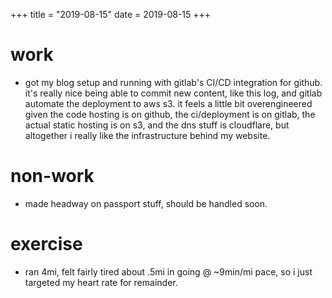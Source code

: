 +++
title = "2019-08-15"
date = 2019-08-15
+++

# work
- got my blog setup and running with gitlab's CI/CD integration for
  github. it's really nice being able to commit new content, like this log, and
  gitlab automate the deployment to aws s3. it feels a little bit
  overengineered given the code hosting is on github, the ci/deployment is on
  gitlab, the actual static hosting is on s3, and the dns stuff is cloudflare,
  but altogether i really like the infrastructure behind my website.

# non-work
- made headway on passport stuff, should be handled soon.

# exercise
- ran 4mi, felt fairly tired about .5mi in going @ ~9min/mi pace, so i just
  targeted my heart rate for remainder.
